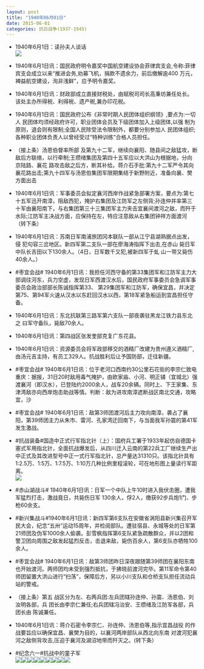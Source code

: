 ```yaml
---
layout: post
title: "1940年06月01日"
date: 2015-06-01
categories: 抗日战争(1937-1945)
---
```


<meta name="referrer" content="no-referrer" />

- 1940年6月1日：读孙夫人谈话 <br/><img src="https://ww2.sinaimg.cn/large/aca367d8jw1esoztcrj20j21120g4wk6.jpg" />

- 1940年6月1日讯：国民政府明令嘉奖中国航空建设协会菲律宾支会,令称:菲律 宾支会成立以来“推进会务,劝募飞机，捐款不遗余力，前后缴解逾400 万元，裨益航空建设，洵非浅鲜”，应予明令嘉奖。 

- 1940年6月1日讯：财政部成立直接财税处，由赋税司司长高秉坊兼任处长。该处主办所得税、利得税、遗产税,兼办印花税。 

- 1940年6月1日讯：国民政府公布《非常时期人民团体组织纲领》,要点为:一切人 民团体均须经政府许可，职业团体会员及下级团体加入上级团体,以强 制为原则，退会则有限制;全国人民除受法令限制外，都要分别参加人 民团体组织;各种职业团体负责人以曾经受过“特种训练”合格人员担任。 

- （接上条）汤恩伯督率所部 及第九十二军，继续向襄阳、随县间之敌猛攻，断敌后方联络，以行牵制;王缵绪集团及第四十五军应以大洪山为根据地，分向京陆路、襄花 路攻击敌之后方，断其补给。蒋介石手批:第九十二军严令其向襄花路出击;第九十四军与汤恩伯集团军限期集结于新野附近，准备向襄、樊方面出击 

- 1940年6月1日讯：军事委员会拟定襄河西岸作战紧急部署方案，要点为:第七十五军迅开南漳，阻敌西犯，掩护右集团及江防军之左侧背;孙连仲并率第三十军由襄阳南下，与右集团第三十三集团军主力夹击宜襄间渡河之敌，而歼于水际;江防军主决战方面，应保持在左，特应注意敌从右集团钟祥方面渡河（转下条）  

- 1940年6月1日讯：苏南日军南浦旅团冈本联队一部从江宁县湖熟据点出发，侵 犯句容三岔地区。新四军第二支队一部在廖海涛指挥下出击,在赤山 毙日军中队长吉田以下130余人。（4日，日军数千又犯,被新四军于虬 山一带又毙伤40余人。） 

- #枣宜会战# 1940年6月1日讯：我担任河西守备的第33集团军和江防军主力大部调往河东，兵力空虚，发现日军西渡汉水后，国民政府军事委员会急调军事委员会政治部部长陈诚指挥第33、 第29集团军和江防军，确保宜昌，并决定第75、第94军火速从汉水以东赶回汉水以西，第18军紧急船运到宜昌担任守备。 

- 1940年6月1日讯：东北抗联第三路军第六支队一部夜袭驻黑龙江铁力县东北之 曰军守备队，毙敌70余人。 

- 1940年6月1日讯：第四战区张发奎部克复广东花县。 

- 1940年6月1日讯：资源委员会将军政部移交的酒精厂改建为贵州遵义酒精厂, 由汤元吉主持，有员工329人。抗战胜利后让予国防部，迁往新疆。 

- #枣宜会战# 1940年6月1日讯：位于老河口西南约30公里石花街的李宗仁致电重庆：据报，31日20时敌用毒气掩护，由欧家庙、小河、明正铺（宜城北）强渡襄河（即汉水），已登陆约2000余人，战车20余辆。同时上、下王家集、东津湾敌亦向西岸炮击助战等情。判断：敌为进攻南漳遮断战区南北交通，攻略宜，沙 

- #枣宜会战# 1940年6月1日讯：敌第3师团渡河后主力攻向南漳，袭占了襄阳，第39师团主力从朱市、雷河、孔家湾迂回南下，与当面我军孙震的第41军发生激战。 

- #抗战装备#国造中正式行军指北针（上）：国府兵工署于1933年起仿自德国卡塞式军用指北针，全面抗战爆发后，从四川迁入云南的第22兵工厂继续生产出中正式及其改进型号中正一式行军指北针，总产量达31310只。该指北针具有1:2.5万、1:5万、1:7.5万、1:10万几种比例里程滚轮，可在地形图上量读行军距离。 <br/><img src="https://ww2.sinaimg.cn/large/aca367d8jw1esocz26nhij20960optbs.jpg" />

- #赤山湖战斗# 1940年6月1日讯：日军一个中队上午10时进入我伏击圈，遭我军猛烈打击，激战竟日，共毙伤日军 130余人，俘2人，缴获92步兵炮1门、步枪60余支。 

- #新兴集战斗#1940年6月1日讯：新四军第6支队在安徽省涡阳县新兴集召开军民大会，纪念“五卅”运动15周年，并检阅部队。遭驻宿县、永城等处的日军第21师团及伪军1000余人偷袭。彭雪枫指挥第6支队紧急疏散群众，并以2团和警卫团向周围之敌发起猛烈反击，击退来敌，毙伤百余人，第6支队亦牺牲100余人。 

- #枣宜会战# 1940年6月1日讯：敌第3师团昨日深夜跟随第39师团在襄阳东南也开始渡河。两师团均未受到强烈抵抗，于拂晓前渡河完毕。第11军命令第40师团留置大洪山进行“扫荡”，保障后方，另以小川支队和仓桥支队担任流动兵站的警戒。 

- （接上条）第五 战区分为左、右两兵团:左兵团辖孙连仲、孙震、汤恩伯、刘汝明各部，兵 团长由李宗仁兼任;右兵团辖冯治安、王缵绪及江防军各部，兵团长由 陈诚兼任。 

- 1940年6月1日讯：蒋介石密令李宗仁、孙连仲、汤恩伯等,指示宜昌战役 的作战要旨应以确保宜昌、襄樊为目的，以襄河两岸部队从西北向东南 对渡河犯襄河之敌侧背攻击,压迫于襄河及湖沼地带而歼灭之。(转下条） 

- #纪念六一#抗战中的童子军 <br/><img src="https://ww1.sinaimg.cn/large/aca367d8gw1eso7k4wicsj21kw11iqb1.jpg" /><img src="https://ww2.sinaimg.cn/large/aca367d8gw1eso7k6tjnwj208c09faad.jpg" /><img src="https://ww4.sinaimg.cn/large/aca367d8gw1eso7k8fwmvj20jg0dbab3.jpg" /><img src="https://ww2.sinaimg.cn/large/aca367d8gw1eso7kafdb1j208u0c1myd.jpg" /><img src="https://ww3.sinaimg.cn/large/aca367d8gw1eso7kchnf3j20jg0cldh8.jpg" /><img src="https://ww1.sinaimg.cn/large/aca367d8gw1eso7kgqyrzj20dw08c0t7.jpg" /><img src="https://ww3.sinaimg.cn/large/aca367d8gw1eso7kihzfdj205i064q2z.jpg" /><img src="https://ww1.sinaimg.cn/large/aca367d8gw1eso7kmkiwij209c0dwmxx.jpg" /><img src="https://ww2.sinaimg.cn/large/aca367d8gw1eso7kqjt2wj20h20cmabw.jpg" />

